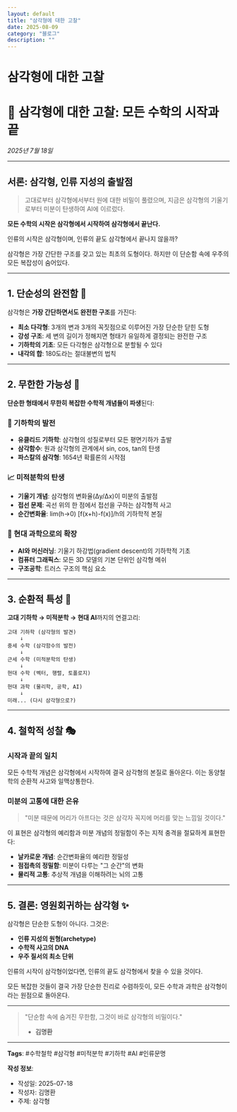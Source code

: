 ```yaml
---
layout: default
title: "삼각형에 대한 고찰"
date: 2025-08-09
category: "블로그"
description: ""
---
```


# 삼각형에 대한 고찰

# 🔺 삼각형에 대한 고찰: 모든 수학의 시작과 끝

*2025년 7월 18일*

---

## 서론: 삼각형, 인류 지성의 출발점

> 고대로부터 삼각형에서부터 원에 대한 비밀이 풀렸으며, 지금은 삼각형의 기울기로부터 미분이 탄생하여 AI에 이르렀다.
> 

**모든 수학의 시작은 삼각형에서 시작하여 삼각형에서 끝난다.**

인류의 시작은 삼각형이며, 인류의 끝도 삼각형에서 끝나지 않을까?

삼각형은 가장 간단한 구조를 갖고 있는 최초의 도형이다. 하지만 이 단순함 속에 우주의 모든 복잡성이 숨어있다.

---

## 1. 단순성의 완전함 💎

삼각형은 **가장 간단하면서도 완전한 구조**를 가진다:

- **최소 다각형**: 3개의 변과 3개의 꼭짓점으로 이루어진 가장 단순한 닫힌 도형
- **강성 구조**: 세 변의 길이가 정해지면 형태가 유일하게 결정되는 완전한 구조
- **기하학의 기초**: 모든 다각형은 삼각형으로 분할될 수 있다
- **내각의 합**: 180도라는 절대불변의 법칙

---

## 2. 무한한 가능성 🌈

**단순한 형태에서 무한히 복잡한 수학적 개념들이 파생**된다:

### 📏 기하학의 발전

- **유클리드 기하학**: 삼각형의 성질로부터 모든 평면기하가 출발
- **삼각함수**: 원과 삼각형의 관계에서 sin, cos, tan의 탄생
- **파스칼의 삼각형**: 1654년 확률론의 시작점

### 📈 미적분학의 탄생

- **기울기 개념**: 삼각형의 변화율(Δy/Δx)이 미분의 출발점
- **접선 문제**: 곡선 위의 한 점에서 접선을 구하는 삼각형적 사고
- **순간변화율**: lim(h→0) [f(x+h)-f(x)]/h의 기하학적 본질

### 🚀 현대 과학으로의 확장

- **AI와 머신러닝**: 기울기 하강법(gradient descent)의 기하학적 기초
- **컴퓨터 그래픽스**: 모든 3D 모델의 기본 단위인 삼각형 메쉬
- **구조공학**: 트러스 구조의 핵심 요소

---

## 3. 순환적 특성 🔄

**고대 기하학 → 미적분학 → 현대 AI**까지의 연결고리:

```
고대 기하학 (삼각형의 발견)
    ↓
중세 수학 (삼각함수의 발전)
    ↓
근세 수학 (미적분학의 탄생)
    ↓
현대 수학 (벡터, 행렬, 토폴로지)
    ↓
현대 과학 (물리학, 공학, AI)
    ↓
미래... (다시 삼각형으로?)

```

---

## 4. 철학적 성찰 🎭

### 시작과 끝의 일치

모든 수학적 개념은 삼각형에서 시작하여 결국 삼각형의 본질로 돌아온다. 이는 동양철학의 순환적 사고와 일맥상통한다.

### 미분의 고통에 대한 은유

> "미분 때문에 머리가 아프다는 것은 삼각자 꼭지에 머리를 맞는 느낌일 것이다."
> 

이 표현은 삼각형의 예리함과 미분 개념의 정밀함이 주는 지적 충격을 절묘하게 표현한다:

- **날카로운 개념**: 순간변화율의 예리한 정밀성
- **점접촉의 정밀함**: 미분이 다루는 "그 순간"의 변화
- **물리적 고통**: 추상적 개념을 이해하려는 뇌의 고통

---

## 5. 결론: 영원회귀하는 삼각형 ✨

삼각형은 단순한 도형이 아니다. 그것은:

- **인류 지성의 원형(archetype)**
- **수학적 사고의 DNA**
- **우주 질서의 최소 단위**

인류의 시작이 삼각형이었다면, 인류의 끝도 삼각형에서 찾을 수 있을 것이다.

모든 복잡한 것들이 결국 가장 단순한 진리로 수렴하듯이, 모든 수학과 과학은 삼각형이라는 원점으로 돌아온다.

---

> "단순함 속에 숨겨진 무한함, 그것이 바로 삼각형의 비밀이다."
> 
> - **김명환**

---

**Tags**: #수학철학 #삼각형 #미적분학 #기하학 #AI #인류문명

**작성 정보**:

- 작성일: 2025-07-18
- 작성자: 김명환
- 주제: 삼각형